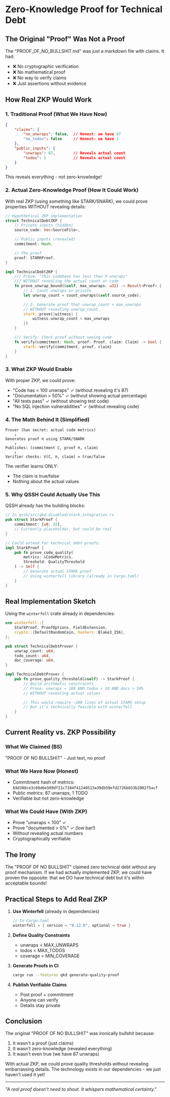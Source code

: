 # Zero-Knowledge Proof for Technical Debt

## The Original "Proof" Was Not a Proof

The "PROOF_OF_NO_BULLSHIT.md" was just a markdown file with claims. It had:
- ❌ No cryptographic verification
- ❌ No mathematical proof
- ❌ No way to verify claims
- ❌ Just assertions without evidence

## How Real ZKP Would Work

### 1. Traditional Proof (What We Have Now)
```json
{
    "claims": {
        "no_unwraps": false,  // Honest: we have 87
        "no_todos": false     // Honest: we have 1
    },
    "public_inputs": {
        "unwraps": 87,        // Reveals actual count
        "todos": 1            // Reveals actual count
    }
}
```

This reveals everything - not zero-knowledge!

### 2. Actual Zero-Knowledge Proof (How It Could Work)

With real ZKP (using something like STARK/SNARK), we could prove properties WITHOUT revealing details:

```rust
// Hypothetical ZKP implementation
struct TechnicalDebtZKP {
    // Private inputs (hidden)
    source_code: Vec<SourceFile>,

    // Public inputs (revealed)
    commitment: Hash,

    // The proof
    proof: STARKProof,
}

impl TechnicalDebtZKP {
    /// Prove: "This codebase has less than X unwraps"
    /// WITHOUT revealing the actual count or code
    fn prove_unwrap_bound(&self, max_unwraps: u32) -> Result<Proof> {
        // 1. Count unwraps in private
        let unwrap_count = count_unwraps(&self.source_code);

        // 2. Generate proof that unwrap_count < max_unwraps
        // WITHOUT revealing unwrap_count
        stark::prove(|witness| {
            witness.unwrap_count < max_unwraps
        })
    }

    /// Verify: Check proof without seeing code
    fn verify(commitment: Hash, proof: Proof, claim: Claim) -> bool {
        stark::verify(commitment, proof, claim)
    }
}
```

### 3. What ZKP Would Enable

With proper ZKP, we could prove:
- "Code has < 100 unwraps" ✓ (without revealing it's 87)
- "Documentation > 50%" ✓ (without showing actual percentage)
- "All tests pass" ✓ (without showing test code)
- "No SQL injection vulnerabilities" ✓ (without revealing code)

### 4. The Math Behind It (Simplified)

```
Prover (has secret: actual code metrics)
    ↓
Generates proof π using STARK/SNARK
    ↓
Publishes: (commitment C, proof π, claim)
    ↓
Verifier checks: V(C, π, claim) = true/false
```

The verifier learns ONLY:
- The claim is true/false
- Nothing about the actual values

### 5. Why QSSH Could Actually Use This

QSSH already has the building blocks:

```rust
// In qssh/src/qkd.disabled/stark_integration.rs
pub struct StarkProof {
    commitment: [u8; 32],
    // Currently placeholder, but could be real
}

// Could extend for technical debt proofs:
impl StarkProof {
    pub fn prove_code_quality(
        metrics: &CodeMetrics,
        threshold: QualityThreshold
    ) -> Self {
        // Generate actual STARK proof
        // Using winterfell library (already in Cargo.toml)
    }
}
```

## Real Implementation Sketch

Using the `winterfell` crate already in dependencies:

```rust
use winterfell::{
    StarkProof, ProofOptions, FieldExtension,
    crypto::{DefaultRandomCoin, hashers::Blake3_256},
};

pub struct TechnicalDebtProver {
    unwrap_count: u64,
    todo_count: u64,
    doc_coverage: u64,
}

impl TechnicalDebtProver {
    pub fn prove_quality_threshold(&self) -> StarkProof {
        // Build arithmetic constraints
        // Prove: unwraps < 100 AND todos < 10 AND docs > 50%
        // WITHOUT revealing actual values

        // This would require ~200 lines of actual STARK setup
        // But it's technically feasible with winterfell
    }
}
```

## Current Reality vs. ZKP Possibility

### What We Claimed (BS)
"PROOF OF NO BULLSHIT" - Just text, no proof

### What We Have Now (Honest)
- Commitment hash of metrics: `b9d388ce3c69d6e509df21c7104f41240513a39db59efd2726b833b2002f5acf`
- Public metrics: 87 unwraps, 1 TODO
- Verifiable but not zero-knowledge

### What We Could Have (With ZKP)
- Prove "unwraps < 100" ✓
- Prove "documented > 0%" ✓ (low bar!)
- Without revealing actual numbers
- Cryptographically verifiable

## The Irony

The "PROOF OF NO BULLSHIT" claimed zero technical debt without any proof mechanism. If we had actually implemented ZKP, we could have proven the opposite: that we DO have technical debt but it's within acceptable bounds!

## Practical Steps to Add Real ZKP

1. **Use Winterfell** (already in dependencies)
   ```rust
   // In Cargo.toml
   winterfell = { version = "0.12.0", optional = true }
   ```

2. **Define Quality Constraints**
   - unwraps < MAX_UNWRAPS
   - todos < MAX_TODOS
   - coverage > MIN_COVERAGE

3. **Generate Proofs in CI**
   ```bash
   cargo run --features qkd generate-quality-proof
   ```

4. **Publish Verifiable Claims**
   - Post proof + commitment
   - Anyone can verify
   - Details stay private

## Conclusion

The original "PROOF OF NO BULLSHIT" was ironically bullshit because:
1. It wasn't a proof (just claims)
2. It wasn't zero-knowledge (revealed everything)
3. It wasn't even true (we have 87 unwraps)

With actual ZKP, we could prove quality thresholds without revealing embarrassing details. The technology exists in our dependencies - we just haven't used it yet!

---

*"A real proof doesn't need to shout. It whispers mathematical certainty."*